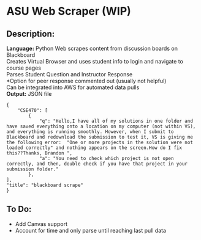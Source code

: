 # ASU Web Scraper (WIP)
## Description:
**Language:** Python
Web scrapes content from discussion boards on Blackboard  
Creates Virtual Browser and uses student info to login and navigate to course pages  
Parses Student Question and Instructor Response  
*Option for peer response commented out (usually not helpful)  
Can be integrated into AWS for automated data pulls  
**Output:** JSON file  
```  
{
	"CSE470": [
		{
			"q": "Hello,I have all of my solutions in one folder and have saved everything onto a location on my computer (not within VS), and everything is running smoothly. However, when I submit to Blackboard and redownload the submission to test it, VS is giving me the following error:  "One or more projects in the solution were not loaded correctly" and nothing appears on the screen.How do I fix this??Thanks, Brandon ",
			"a": "You need to check which project is not open correctly, and then, double check if you have that project in your submission folder."
		},
],
"title": "blackboard scrape"
}
```

## To Do:
- Add Canvas support
- Account for time and only parse until reaching last pull data
